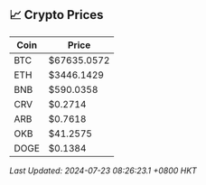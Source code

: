 ## 📈 Crypto Prices

| Coin | Price |
| ---- | ----- |
| BTC | $67635.0572 |
| ETH | $3446.1429 |
| BNB | $590.0358 |
| CRV | $0.2714 |
| ARB | $0.7618 |
| OKB | $41.2575 |
| DOGE | $0.1384 |

_Last Updated: 2024-07-23 08:26:23.1 +0800 HKT_